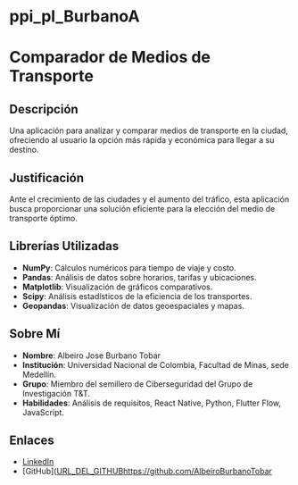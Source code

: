 # ppi_pl_BurbanoA

# Comparador de Medios de Transporte

## Descripción
Una aplicación para analizar y comparar medios de transporte en la ciudad, ofreciendo al usuario la opción más rápida y económica para llegar a su destino.

## Justificación
Ante el crecimiento de las ciudades y el aumento del tráfico, esta aplicación busca proporcionar una solución eficiente para la elección del medio de transporte óptimo.

## Librerías Utilizadas
- **NumPy**: Cálculos numéricos para tiempo de viaje y costo.
- **Pandas**: Análisis de datos sobre horarios, tarifas y ubicaciones.
- **Matplotlib**: Visualización de gráficos comparativos.
- **Scipy**: Análisis estadísticos de la eficiencia de los transportes.
- **Geopandas**: Visualización de datos geoespaciales y mapas.

## Sobre Mí
- **Nombre**: Albeiro Jose Burbano Tobar
- **Institución**: Universidad Nacional de Colombia, Facultad de Minas, sede Medellín.
- **Grupo**: Miembro del semillero de Ciberseguridad del Grupo de Investigación T&T.
- **Habilidades**: Análisis de requisitos, React Native, Python, Flutter Flow, JavaScript.

## Enlaces
- [LinkedIn](www.linkedin.com/in/albeiro-jose-burbano-tobar-759ba4297)
- [GitHub]([URL_DEL_GITHUB](https://github.com/AlbeiroBurbanoTobar)https://github.com/AlbeiroBurbanoTobar
